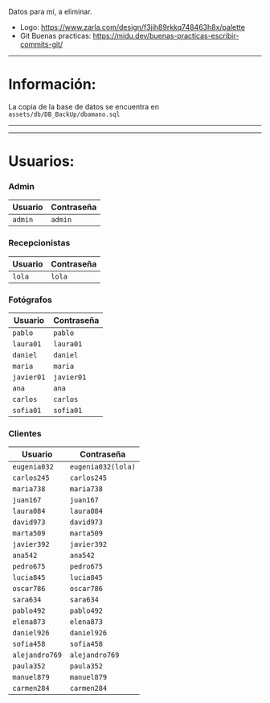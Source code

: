 Datos para mí, a eliminar.

 - Logo: https://www.zarla.com/design/f3jjh89rkkq748463h8x/palette
 - Git Buenas practicas: https://midu.dev/buenas-practicas-escribir-commits-git/
____________________________________________________________________________
# Información:

 La copia de la base de datos se encuentra en `assets/db/DB_BackUp/dbamano.sql`
____________________________________________________________________________


____________________________________________________________________________
# Usuarios:

### Admin
| Usuario | Contraseña |
|---------|------------|
| `admin` | `admin` |

### Recepcionistas
| Usuario | Contraseña |
|---------|------------|
|  `lola` | `lola` |

### Fotógrafos
| Usuario | Contraseña |
|---------|------------|
| `pablo` | `pablo` |
| `laura01` | `laura01` |
| `daniel` | `daniel` |
| `maria` | `maria` |
| `javier01` | `javier01` |
| `ana` | `ana` |
| `carlos` | `carlos` |
| `sofia01` | `sofia01` |

### Clientes
| Usuario | Contraseña |
|---------|------------|
| `eugenia032` | `eugenia032(lola)` |
| `carlos245` | `carlos245` |
| `maria738` | `maria738` |
| `juan167` | `juan167` |
| `laura084` | `laura084` |
| `david973` | `david973` |
| `marta509` | `marta509` |
| `javier392` | `javier392` |
| `ana542` | `ana542` |
| `pedro675` | `pedro675` |
| `lucia845` | `lucia845` |
| `oscar786` | `oscar786` |
| `sara634` | `sara634` |
| `pablo492` | `pablo492` |
| `elena873` | `elena873` |
| `daniel926` | `daniel926` |
| `sofia458` | `sofia458` |
| `alejandro769` | `alejandro769` |
| `paula352` | `paula352` |
| `manuel879` | `manuel879` |
| `carmen284` | `carmen284` |

